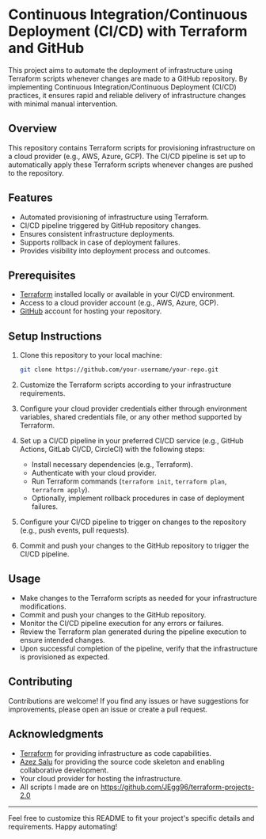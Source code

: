 # Continuous Integration/Continuous Deployment (CI/CD) with Terraform and GitHub

This project aims to automate the deployment of infrastructure using Terraform scripts whenever changes are made to a GitHub repository. By implementing Continuous Integration/Continuous Deployment (CI/CD) practices, it ensures rapid and reliable delivery of infrastructure changes with minimal manual intervention.

## Overview

This repository contains Terraform scripts for provisioning infrastructure on a cloud provider (e.g., AWS, Azure, GCP). The CI/CD pipeline is set up to automatically apply these Terraform scripts whenever changes are pushed to the repository.

## Features

- Automated provisioning of infrastructure using Terraform.
- CI/CD pipeline triggered by GitHub repository changes.
- Ensures consistent infrastructure deployments.
- Supports rollback in case of deployment failures.
- Provides visibility into deployment process and outcomes.

## Prerequisites

- [Terraform](https://www.terraform.io/) installed locally or available in your CI/CD environment.
- Access to a cloud provider account (e.g., AWS, Azure, GCP).
- [GitHub](https://github.com/) account for hosting your repository.

## Setup Instructions

1. Clone this repository to your local machine:

    ```bash
    git clone https://github.com/your-username/your-repo.git
    ```

2. Customize the Terraform scripts according to your infrastructure requirements.

3. Configure your cloud provider credentials either through environment variables, shared credentials file, or any other method supported by Terraform.

4. Set up a CI/CD pipeline in your preferred CI/CD service (e.g., GitHub Actions, GitLab CI/CD, CircleCI) with the following steps:
   
   - Install necessary dependencies (e.g., Terraform).
   - Authenticate with your cloud provider.
   - Run Terraform commands (`terraform init`, `terraform plan`, `terraform apply`).
   - Optionally, implement rollback procedures in case of deployment failures.

5. Configure your CI/CD pipeline to trigger on changes to the repository (e.g., push events, pull requests).

6. Commit and push your changes to the GitHub repository to trigger the CI/CD pipeline.

## Usage

- Make changes to the Terraform scripts as needed for your infrastructure modifications.
- Commit and push your changes to the GitHub repository.
- Monitor the CI/CD pipeline execution for any errors or failures.
- Review the Terraform plan generated during the pipeline execution to ensure intended changes.
- Upon successful completion of the pipeline, verify that the infrastructure is provisioned as expected.

## Contributing

Contributions are welcome! If you find any issues or have suggestions for improvements, please open an issue or create a pull request.


## Acknowledgments

- [Terraform](https://www.terraform.io/) for providing infrastructure as code capabilities.
- [Azez Salu](https://github.com/azeezsalu) for providing the source code skeleton and enabling collaborative development.
- Your cloud provider for hosting the infrastructure.
- All scripts I made are on https://github.com/JEgg96/terraform-projects-2.0

--- 

Feel free to customize this README to fit your project's specific details and requirements. Happy automating!
